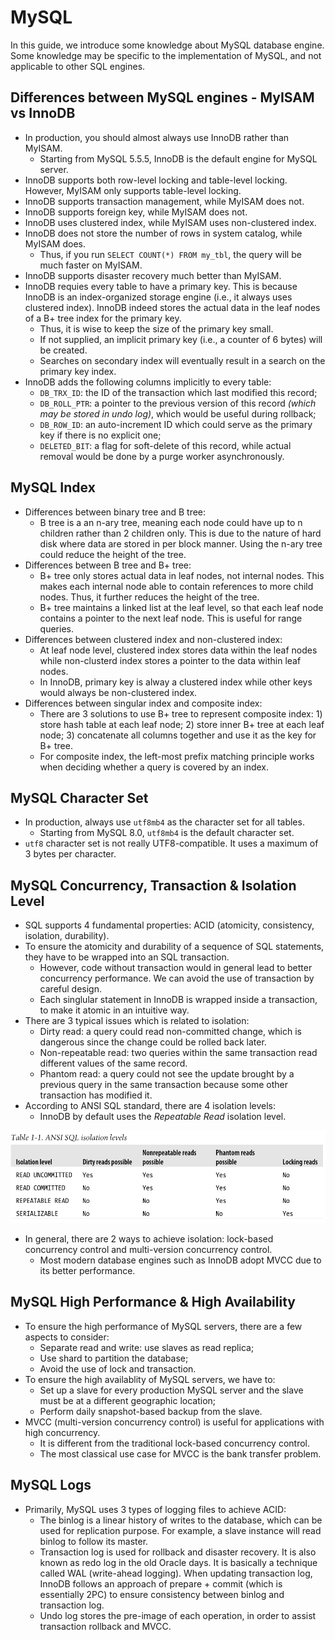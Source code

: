 # MySQL

In this guide, we introduce some knowledge about MySQL database engine. Some knowledge may be specific to the implementation of MySQL, and not applicable to other SQL engines.

## Differences between MySQL engines - MyISAM vs InnoDB

- In production, you should almost always use InnoDB rather than MyISAM.
	- Starting from MySQL 5.5.5, InnoDB is the default engine for MySQL server.
- InnoDB supports both row-level locking and table-level locking. However, MyISAM only supports table-level locking.
- InnoDB supports transaction management, while MyISAM does not.
- InnoDB supports foreign key, while MyISAM does not.
- InnoDB uses clustered index, while MyISAM uses non-clustered index.
- InnoDB does not store the number of rows in system catalog, while MyISAM does.
	- Thus, if you run `SELECT COUNT(*) FROM my_tbl`, the query will be much faster on MyISAM.
- InnoDB supports disaster recovery much better than MyISAM.
- InnoDB requies every table to have a primary key. This is because InnoDB is an index-organized storage engine (i.e., it always uses clustered index). InnoDB indeed stores the actual data in the leaf nodes of a B+ tree index for the primary key.
	- Thus, it is wise to keep the size of the primary key small.
	- If not supplied, an implicit primary key (i.e., a counter of 6 bytes) will be created.
	- Searches on secondary index will eventually result in a search on the primary key index.
- InnoDB adds the following columns implicitly to every table:
	- `DB_TRX_ID`: the ID of the transaction which last modified this record;
	- `DB_ROLL_PTR`: a pointer to the previous version of this record _(which may be stored in undo log)_, which would be useful during rollback;
	- `DB_ROW_ID`: an auto-increment ID which could serve as the primary key if there is no explicit one;
	- `DELETED_BIT`: a flag for soft-delete of this record, while actual removal would be done by a purge worker asynchronously.

## MySQL Index

- Differences between binary tree and B tree:
	- B tree is a an n-ary tree, meaning each node could have up to n children rather than 2 children only. This is due to the nature of hard disk where data are stored in per block manner. Using the n-ary tree could reduce the height of the tree.
- Differences between B tree and B+ tree:
	- B+ tree only stores actual data in leaf nodes, not internal nodes. This makes each internal node able to contain references to more child nodes. Thus, it further reduces the height of the tree.
	- B+ tree maintains a linked list at the leaf level, so that each leaf node contains a pointer to the next leaf node. This is useful for range queries.
- Differences between clustered index and non-clustered index:
	- At leaf node level, clustered index stores data within the leaf nodes while non-clusterd index stores a pointer to the data within leaf nodes.
	- In InnoDB, primary key is alway a clustered index while other keys would always be non-clustered index.
- Differences between singular index and composite index:
	- There are 3 solutions to use B+ tree to represent composite index: 1) store hash table at each leaf node; 2) store inner B+ tree at each leaf node; 3) concatenate all columns together and use it as the key for B+ tree.
	- For composite index, the left-most prefix matching principle works when deciding whether a query is covered by an index.

## MySQL Character Set

- In production, always use `utf8mb4` as the character set for all tables.
	- Starting from MySQL 8.0, `utf8mb4` is the default character set.
- `utf8` character set is not really UTF8-compatible. It uses a maximum of 3 bytes per character.

## MySQL Concurrency, Transaction & Isolation Level

- SQL supports 4 fundamental properties: ACID (atomicity, consistency, isolation, durability).
- To ensure the atomicity and durability of a sequence of SQL statements, they have to be wrapped into an SQL transaction.
	- However, code without transaction would in general lead to better concurrency performance. We can avoid the use of transaction by careful design.
	- Each singlular statement in InnoDB is wrapped inside a transaction, to make it atomic in an intuitive way.
- There are 3 typical issues which is related to isolation:
	- Dirty read: a query could read non-committed change, which is dangerous since the change could be rolled back later.
	- Non-repeatable read: two queries within the same transaction read different values of the same record.
	- Phantom read: a query could not see the update brought by a previous query in the same transaction because some other transaction has modified it.
- According to ANSI SQL standard, there are 4 isolation levels:
	- InnoDB by default uses the _Repeatable Read_ isolation level.

![Isolation Levels](../img/sql_isolation.png)

- In general, there are 2 ways to achieve isolation: lock-based concurrency control and multi-version concurrency control.
	- Most modern database engines such as InnoDB adopt MVCC due to its better performance.

## MySQL High Performance & High Availability

- To ensure the high performance of MySQL servers, there are a few aspects to consider:
	- Separate read and write: use slaves as read replica;
	- Use shard to partition the database;
	- Avoid the use of lock and transaction.
- To ensure the high availablity of MySQL servers, we have to:
	- Set up a slave for every production MySQL server and the slave must be at a different geographic location;
	- Perform daily snapshot-based backup from the slave.
- MVCC (multi-version concurrency control) is useful for applications with high concurrency.
	- It is different from the traditional lock-based concurrency control.
	- The most classical use case for MVCC is the bank transfer problem.

## MySQL Logs

- Primarily, MySQL uses 3 types of logging files to achieve ACID:
    - The binlog is a linear history of writes to the database, which can be used for replication purpose. For example, a slave instance will read binlog to follow its master.
    - Transaction log is used for rollback and disaster recovery. It is also known as redo log in the old Oracle days. It is basically a technique called WAL (write-ahead logging). When updating transaction log, InnoDB follows an approach of prepare + commit (which is essentially 2PC) to ensure consistency between binlog and transaction log.
    -  Undo log stores the pre-image of each operation, in order to assist transaction rollback and MVCC.
